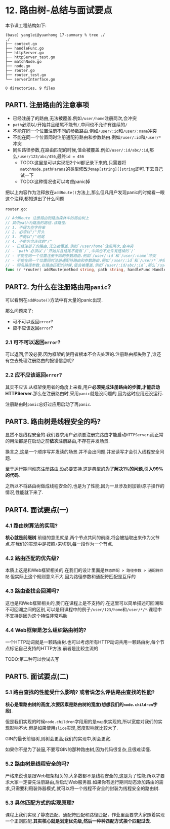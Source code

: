 # 12. 路由树-总结与面试要点

本节课工程结构如下:

```
(base) yanglei@yuanhong 17-summary % tree ./
./
├── context.go
├── handleFunc.go
├── httpServer.go
├── httpServer_test.go
├── matchNode.go
├── node.go
├── router.go
├── router_test.go
└── serverInterface.go

0 directories, 9 files
```

## PART1. 注册路由的注意事项

- 已经注册了的路由,无法被覆盖.例如`/user/home`注册两次,会冲突
- `path`必须以`/`开始并且结尾不能有`/`,中间也不允许有连续的`/`
- 不能在同一个位置注册不同的参数路由.例如`/user/:id`和`/user/:name`冲突
- 不能在同一个位置同时注册通配符路由和参数路由.例如`/user/:id`和`/user/*`冲突
- 同名路径参数,在路由匹配的时候,值会被覆盖.例如`/user/:id/abc/:id`,那么`/user/123/abc/456`,最终`id = 456`
	- TODO:这里是可以实现把2个id都记录下来的,只需要将`matchNode.pathParams`的类型修改为`map[string][]string`即可.下去自己试一下
	- TODO:这种情况也可以考虑panic掉

把以上内容作为注释放在`addRoute()`方法上,那么但凡用户发现panic的时候看一眼这个注释,都知道出了什么问题

`router.go`:

```go
// AddRoute 注册路由到路由森林中的路由树上
// 其中path为路由的路径.该路径:
// 1. 不得为空字符串
// 2. 必须以"/"开头
// 3. 不能以"/"结尾
// 4. 不能包含连续的"/"
// - 已经注册了的路由,无法被覆盖.例如`/user/home`注册两次,会冲突
// - `path`必须以`/`开始并且结尾不能有`/`,中间也不允许有连续的`/`
// - 不能在同一个位置注册不同的参数路由.例如`/user/:id`和`/user/:name`冲突
// - 不能在同一个位置同时注册通配符路由和参数路由.例如`/user/:id`和`/user/*`冲突
// - 同名路径参数,在路由匹配的时候,值会被覆盖.例如`/user/:id/abc/:id`,那么`/user/123/abc/456`,最终`id = 456`
func (r *router) addRoute(method string, path string, handleFunc HandleFunc)
```

## PART2. 为什么在注册路由用`panic`?

可以看到在`addRoute()`方法中有大量的panic出现.

那么问题来了:

- 可不可以返回`error`?
- 应不应该返回`error`?

### 2.1 可不可以返回`error`?

可以返回,但没必要.因为框架的使用者根本不会去处理的.注册路由都失败了,谁还有空去处理注册路由的报错信息呢?

### 2.2 应不应该返回`error`?

其实不应该.从框架使用者的角度上来看,用户**必须完成注册路由的步骤,才能启动HTTPServer**.那么在注册路由时,采用`panic`就是没问题的,因为这时应用还没运行.

注册路由时`panic`总好过应用启动了再`panic`.

## PART3. 路由树是线程安全的吗?

显然不是线程安全的.我们要求用户必须要注册完路由才能启动`HTTPServer`.而正常的用法都是在启动之前**依次**注册路由,不存在并发场景.

换言之,这是一个顺序写并发读的场景.并不会出问题.并发读写才会引入线程安全问题.

至于运行期间动态注册路由,没必要支持.这是典型的**为了解决1%的问题,引入99%的代码**.

之所以不将路由树做成线程安全的,也是为了性能,因为一旦涉及到加锁/原子操作的情况,性能就下来了.

## PART4. 面试要点(一)

### 4.1 路由树算法的实现?

**核心就是前缀树**.前缀的意思就是,两个节点共同的前缀,将会被抽取出来作为父节点.在我们的实现中是按照`/`来切割,每一段作为一个节点.

### 4.2 路由匹配的优先级?

本质上这是和Web框架相关的.在我们的设计里面是`静态匹配 > 路径参数 > 通配符匹配`.但实际上这个规则意义不大,因为路径参数和通配符匹配是互斥的

### 4.3 路由查找会回溯吗?

这也是和Web框架相关的,我们在课程上是不支持的.在这里可以简单描述可回溯和不可回溯之间的区别,可以是用课程中的例子`/user/123/home`和`/user/*/*`.课程中不支持是因为这个特性非常鸡肋

### 4.4 Web框架是怎么组织路由树的?

一个HTTP动词就是一颗路由树.也可以考虑所有HTTP动词共用一颗路由树,每个节点标记自己支持的HTTP方法.前者是比较主流的

TODO:第二种可以尝试去写

## PART5. 面试要点(二)

### 5.1 路由查找的性能受什么影响? 或者说怎么评估路由查找的性能?

**核心是看路由树的高度,次要因素是路由树的宽度(想想我们的`node.children`字段)**.

但是我们实现的时候`node.children`字段用的是`map`来实现的,所以宽度对我们的实现影响不大.但是如果使用`slice`实现,宽度影响就比较大了.

GIN的最长前缀树,则树会更高;我们的实现中,树会更宽.

如果你不是为了装逼,不要写GIN的那种路由树,因为代码很复杂,且很难读懂.

### 5.2 路由树是线程安全的吗?

严格来说也是跟Web框架相关的.大多数都不是线程安全的,这是为了性能.所以才要求大家一定要先注册路由,后启动Web服务器.如果你有运行期间动态添加路由的需求,只需要利用装饰器模式,就可以将一个线程不安全的封装为线程安全的路由树.

### 5.3 具体匹配方式的实现原理?

课程上我们实现了静态匹配、通配符匹配和路径匹配，作业里面要求大家照着实现一个正则匹配.**其实核心就是划定优先级,然后一种种匹配方式挨个匹配过去**.